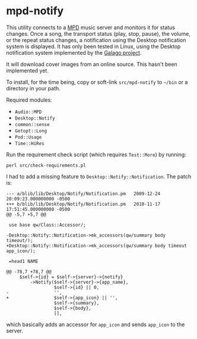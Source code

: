 # mpd-notify

This utility connects to a [MPD](http://mpd.wikia.com/wiki/Music_Player_Daemon_Wiki) music server and monitors it for status changes.
Once a song, the transport status (play, stop, pause), the volume, or the
repeat status changes, a notification using the Desktop notification system is
displayed. It has only been tested in Linux, using the Desktop notification
system implemented by the [Galago
project](http://www.galago-project.org/specs/notification/).

It will download cover images from an online source. This hasn't been
implemented yet.

To install, for the time being, copy or soft-link `src/mpd-notify` to `~/bin` or a
directory in your path.

Required modules:

* `Audio::MPD`
* `Desktop::Notify`
* `common::sense`
* `Getopt::Long`
* `Pod::Usage`
* `Time::HiRes`

Run the requirement check script (which requires `Test::More`) by running:

	perl src/check-requirements.pl

I had to add a missing feature to `Desktop::Notify::Notification`. The patch is:


	--- a/blib/lib/Desktop/Notify/Notification.pm	2009-12-24 20:09:23.000000000 -0500
	+++ b/blib/lib/Desktop/Notify/Notification.pm	2010-11-17 17:51:45.000000000 -0500
	@@ -5,7 +5,7 @@
	 
	 use base qw/Class::Accessor/;
	 
	-Desktop::Notify::Notification->mk_accessors(qw/summary body timeout/);
	+Desktop::Notify::Notification->mk_accessors(qw/summary body timeout app_icon/);
	 
	 =head1 NAME
	 
	@@ -78,7 +78,7 @@
		 $self->{id} = $self->{server}->{notify}
			 ->Notify($self->{server}->{app_name},
					  $self->{id} || 0,
	-                 '',
	+                 $self->{app_icon} || '',
					  $self->{summary},
					  $self->{body},
					  [],

which basically adds an accessor for `app_icon` and sends `app_icon` to the server.

